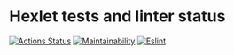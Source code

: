 # Hexlet tests and linter status

[![Actions Status](https://github.com/Eudgene/frontend-project-lvl1/workflows/hexlet-check/badge.svg)](https://github.com/Eudgene/frontend-project-lvl1/actions)
[![Maintainability](https://api.codeclimate.com/v1/badges/d5cb27f921ba26a5b529/maintainability)](https://codeclimate.com/github/Eudgene/frontend-project-lvl1/maintainability)
[![Eslint](https://github.com/Eudgene/frontend-project-lvl1/actions/workflows/eslint_.yml/badge.svg)](https://github.com/Eudgene/frontend-project-lvl1/actions/workflows/eslint_.yml)
